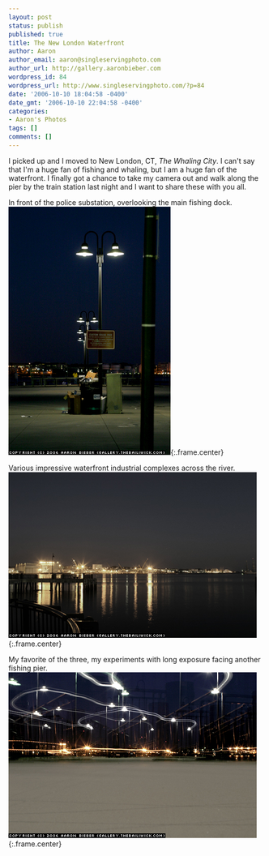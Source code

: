 ```yaml
---
layout: post
status: publish
published: true
title: The New London Waterfront
author: Aaron
author_email: aaron@singleservingphoto.com
author_url: http://gallery.aaronbieber.com
wordpress_id: 84
wordpress_url: http://www.singleservingphoto.com/?p=84
date: '2006-10-10 18:04:58 -0400'
date_gmt: '2006-10-10 22:04:58 -0400'
categories:
- Aaron's Photos
tags: []
comments: []
---
```

I picked up and I moved to New London, CT, *The Whaling City*. I can't
say that I'm a huge fan of fishing and whaling, but I am a huge fan of
the waterfront. I finally got a chance to take my camera out and walk
along the pier by the train station last night and I want to share these
with you all.

In front of the police substation, overlooking the main fishing dock.\
 ![](/ssp/10oct06-01.jpg){:.frame.center}

Various impressive waterfront industrial complexes across the river.\
 ![](/ssp/10oct06-02.jpg){:.frame.center}

My favorite of the three, my experiments with long exposure facing
another fishing pier.\
 ![](/ssp/10oct06-03.jpg){:.frame.center}
